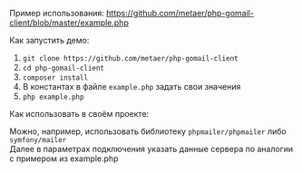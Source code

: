 Пример использования: https://github.com/metaer/php-gomail-client/blob/master/example.php

Как запустить демо:

1. `git clone https://github.com/metaer/php-gomail-client`
2. `cd php-gomail-client`
3. `composer install`
4. В константах в файле `example.php` задать свои значения
5. `php example.php`

Как использовать в своём проекте:

Можно, например, использовать библиотеку `phpmailer/phpmailer` либо `symfony/mailer` <br>
Далее в параметрах подключения указать
данные сервера по аналогии с примером из example.php
